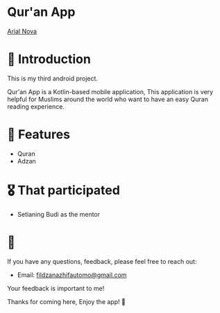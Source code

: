 
# Qur'an App

[Arial Nova](https://github.com/naazhiifa/QuranApp/assets/110214624/ed3c4b4f-6b26-47c0-bf40-f7cd73158568)

# 📝 Introduction
This is my third android project.

Qur'an App is a Kotlin-based mobile application, This application is very helpful for Muslims around the world who want to have an easy Quran reading experience.

# 🎯 Features
- Quran
- Adzan

# 🎖 That participated 
- Setianing Budi as the mentor

# 📩 
If you have any questions, feedback, please feel free to reach out:

* Email: fildzanazhifautomo@gmail.com

Your feedback is important to me!

Thanks for coming here, Enjoy the app! 🤩
